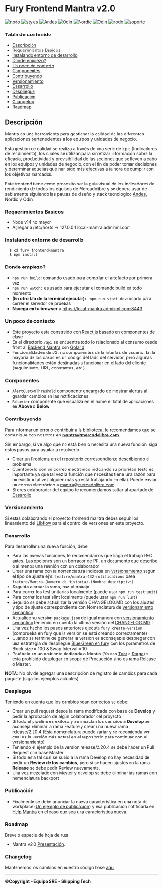 # Fury Frontend Mantra v2.0
[![nodo](https://img.shields.io/badge/Fury-Client-111)](https://furydocs.io/client)
[![styles](https://img.shields.io/badge/Styles-sass-ff69b4)](https://sass-lang.com/)
[![Andes](https://img.shields.io/badge/Webkit-Andes-3483fa)](https://andes.adminml.com)
[![Odin](https://img.shields.io/badge/Navigation-Odin-42b983)](https://furydocs.io/frontend-odin/)
[![Nordic](https://img.shields.io/badge/Frontend-Nordic-fff)](https://nordic.adminml.com/)
[![Odin](https://img.shields.io/badge/Test-Jest-6b2e85)](https://furydocs.io/frontend-odin/)
![nodo](https://img.shields.io/badge/node-v14-blue)
[![soporte](https://img.shields.io/badge/Soporte-Help_Mantra%40-green.svg)](https://meli.slack.com/archives/C016GDSQAHG)

### Tabla de contenido
- [Descripción](#descripción)
- [Requerimientos Básicos](#descripción)
- [Instalando entorno de desarrollo](#Instalando-entorno-de-desarrollo)
- [Donde empiezo?](#Donde-empiezo?)
- [Un poco de contexto](#Un-poco-de-contexto)
- [Componentes](#Componentes)
- [Contribuyendo](#contribuyendo)
- [Versionamiento](#Versionamiento)
- [Desarrollo](#Desarrollo)
- [Despliegue](#Despliegue)
- [Publicación](#Publicación)
- [Changelog](#Changelog)
- [Roadmap](#Roadmap)

## Descripción

Mantra es una herramienta para gestionar la calidad de las diferentes aplicaciones pertenecientes a los equipos y unidades de negocio.

Esta gestión de calidad se realiza a través de una serie de kpis (Indicadores de rendimiento), los cuales se utilizan para sintetizar información sobre la eficacia, productividad y previsibilidad de las acciones que se lleven a cabo en los equipos y unidades de negocio, con el fin de poder tomar decisiones y determinar aquellas que han sido más efectivas a la hora de cumplir con los objetivos marcados.

Este frontend tiene como proposito ser la guia visual de los indicadores de rendimiento de todos los equipos de Mercadolibre y se debera usar de sabiamente siguiendo las pautas de diseño y stack tecnologico [Andes](https://andes.adminml.com), [Nordic](https://nordic.adminml.com/) y [Odin](https://furydocs.io/frontend-odin/).

### Requerimientos Basicos
  - Node v14 no mayor
  - Agregar a /etc/hosts -> 127.0.0.1 local-mantra.adminml.com

### Instalando entorno de desarrollo
```sh
  $ cd fury_frontend-mantra
  $ npm install
 ```
### Donde empiezo?
  - ```npm run build```: comando usado para compilar el artefacto por primera vez 
  - ```npm run watch:``` es usado para ejecutar el comando build en todo momento 
  - **(En otro tab de la terminal ejecutar):** ``` npm run start-dev```: usado para correr el servidor de pruebas
  - **Navega en tu browser** a https://local-mantra.adminml.com:8443

### Un poco de contexto
  - Este proyecto esta construido con [React js](https://es.reactjs.org/docs/react-component.html) basado en componentes de clase
  - En el directorio ``` /api ``` se encuentra todo lo relacionado al consumo desde front al [Backend Mantra](https://github.com/mercadolibre/fury_backend-mantra) con [Goland](https://go.dev/)
  - Funcionalidades de JS, no componentes de la interfaz de usuario. En la mayoría de los casos es un código del lado del servidor, pero algunas funcionalidades están destinadas a funcionar en el lado del cliente (seguimiento, URL, constantes, etc.)

### Componentes

* ``` AlertCustomThreshold ``` componente encargado de mostrar alertas al guardar cambios en las notificaciones
* ``` Behavior ``` componente que visualiza en el home el total de aplicaciones en **Above** o **Below**

### Contribuyendo

Para informar un error o contribuir a la biblioteca, le recomendamos que se comunique con nosotros en **mantra@mercadolibre.com**.

Sin embargo, si ve algo que no está bien o necesita una nueva función, siga estos pasos para ayudar a resolverlo.
* [Crear un Problema en el repositorio](https://github.com/mercadolibre/fury_frontend-mantra/issues/new) correspondiente describiendo el problema
* Cuéntanoslo con un correo electrónico indicando su prioridad (esto es importante ya que tal vez la función que necesitas tiene una razón para no existir o tal vez alguien más ya está trabajando en ella). Puede enviar un correo electrónico a mantra@mercadolibre.com
* Si eres colaborador del equipo te recomendamos saltar al apartado de [Desarollo](#Desarollar)

### Versionamiento

Si estas colaborando el proyecto frontend mantra debes seguir los lineamiento del [Libflow](https://furydocs.io/release-proess/4.9.0/guide/#/lang-es/workflows/04_libflow) para el control de versiones en este proyecto.

### Desarrollo

Para desarrollar una nueva función, debe

* Para las nuevas funciones, le recomendamos que haga el trabajo RFC antes. Las opciones son un borrador de PR, un documento que describe o al menos una reunión con un colaborador
* Crear una rama con la nomenclatura indicada en [Versionamiento](#versionamiento) según el tipo de ajuste ejm: `feature/mantra-432-notifications` osea `feature/Mantra-(Numero de Historia)-(Nombre descriptivo)`
* Seguido a crear la rama, haz el trabajo
* Para correr los test unitarios localmente (puede usar `npm run test:unit`)
* Para correr los test slint localmente (puede usar `npm run lint`)
* Seguido se debe actualizar la versión [CHANGELOG.MD](CHANGELOG.md) con los ajustes y tipo de ajuste correspondiente con Nomenclatura de [versionamiento semántico](https://semver.org/lang/es/)
* Actualice su versión `package.json` de igual manera con [versionamiento semántico](https://semver.org/lang/es/) teniendo en cuenta la ultima versión del [CHANGELOG.MD](CHANGELOG.md)
* Una vez hecho los pasos anteriores ejecuta `fury create-version` (comprueba en fury que la versión se está creando correctamente) 
* Cuando se termine de generar la versión es aconsejable desplegar con una estrategia de despliegue [Blue Green en fury](https://web.furycloud.io/frontend-mantra/deployments-new) con los parametros de Block size = 100 & Swap Interval = 10
* Pruébelo en un ambiente dedicado a Mantra (Ya sea [Test](https://test-mantra.adminml.com/) o [Stage](https://staging-mantra.adminml.com/)) y esta prohibido desplegar en scope de Producción sino es rama Release o Master.

**NOTA**: No olvide agregar una descripción de registro de cambios para cada paquete (siga los ejemplos actuales)

### Desplegue
Teniendo en cuenta que los cambios sean correctos se debe:

* Crear un pull request desde la rama modificada con base de **Develop** y pedir la aprobación de algún colaborador del proyecto
* Si todo el pipeline es exitoso y se mezclan los cambios a **Develop** se aconseja eliminar la rama Feature y crear una nueva rama release/2.20.4 (Esta nomenclatura puede variar y se recomienda ver cual es la versión más actual en el repositorio para continuar con el versionamiento) 
* Teniendo el ejemplo de la version release/2.20.4 se debe hacer un Pull Request con base Master
* Si todo esta tal cual se subio a la rama Develop no hay necesidad de pedir un **Review de los cambios**, pero si se hacen ajustes en la rama **Release** se debe pedir Review nuevamente.
* Una vez mezclado con Master y develop se debe eliminar las ramas con nomenclatura backport

### Publicación

* Finalmente se debe anunciar la nueva característica en una nota de workplace ([Un ejemplo de publicación](https://meli.workplace.com/notes/161486316270466/)) y esa publicación notificarla en [Help Mantra](https://meli.slack.com/archives/C016GDSQAHG) en el caso que sea una caracteristica nueva. 

### Roadmap

Breve o especie de hoja de ruta 
* Mantra v2.0 [Presentación]([https://docs.google.com/presentation/d/1R87rG1bxliJW1nlM4XRMxSdf90mg3qKMeaLDpMTxcr0/edit#slide=id.g71959900f1_0_159).

### Changelog

Mantenemos los cambios en nuestro código base [aquí](CHANGELOG.md)

***
**©Copyright - Equipo SRE - Shipping Tech**

